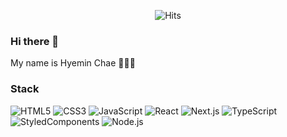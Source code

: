 <div align=center>
  
![Hits](https://hits.seeyoufarm.com/api/count/incr/badge.svg?url=https%3A%2F%2Fgithub.com%2Fdkssyddico%2Fhit-counter&count_bg=%2379C83D&title_bg=%23555555&icon=&icon_color=%23D58787&title=hits&edge_flat=false)
</div>

### Hi there 👋
My name is Hyemin Chae 👩🏻‍💻

### Stack
![HTML5](https://img.shields.io/badge/HTML5-red?style=flat-square&logo=html5&logoColor=white)
![CSS3](https://img.shields.io/badge/CSS-blue?style=flat-square&logo=css3&logoColor=white)
![JavaScript](https://img.shields.io/badge/JavaScript-EFD81D?style=flat-square&logo=JavaScript&logoColor=black)
![React](https://img.shields.io/badge/React-61DAFB?style=flat-square&logo=React&logoColor=black)
![Next.js](https://img.shields.io/badge/Next.js-000000?style=flat-square&logo=Next.js&logoColor=white)
![TypeScript](https://img.shields.io/badge/typescript-3178C6?style=flat-square&logo=typescript&logoColor=white)
![StyledComponents](https://img.shields.io/badge/styledcomponents-DB7093?style=flat-square&logo=styledcomponents&logoColor=white)
![Node.js](https://img.shields.io/badge/Node.js-339933?style=flat-square&logo=Node.js&logoColor=white)



<!-- ![dkssyddico's GitHub stats](https://github-readme-stats.vercel.app/api?username=dkssyddico&theme=ayu-mirage&show_icons=true)
 -->
